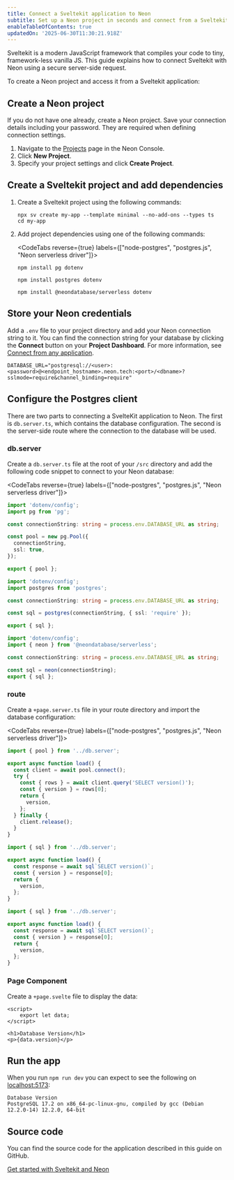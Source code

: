 ```yaml
---
title: Connect a Sveltekit application to Neon
subtitle: Set up a Neon project in seconds and connect from a Sveltekit application
enableTableOfContents: true
updatedOn: '2025-06-30T11:30:21.918Z'
---
```


Sveltekit is a modern JavaScript framework that compiles your code to tiny, framework-less vanilla JS. This guide explains how to connect Sveltekit with Neon using a secure server-side request.

To create a Neon project and access it from a Sveltekit application:

<Steps>

## Create a Neon project

If you do not have one already, create a Neon project. Save your connection details including your password. They are required when defining connection settings.

1. Navigate to the [Projects](https://console.neon.tech/app/projects) page in the Neon Console.
2. Click **New Project**.
3. Specify your project settings and click **Create Project**.

## Create a Sveltekit project and add dependencies

1. Create a Sveltekit project using the following commands:

   ```shell
   npx sv create my-app --template minimal --no-add-ons --types ts
   cd my-app
   ```

2. Add project dependencies using one of the following commands:

   <CodeTabs reverse={true} labels={["node-postgres", "postgres.js", "Neon serverless driver"]}>

   ```shell
   npm install pg dotenv
   ```

   ```shell
   npm install postgres dotenv
   ```

   ```shell
   npm install @neondatabase/serverless dotenv
   ```

   </CodeTabs>

## Store your Neon credentials

Add a `.env` file to your project directory and add your Neon connection string to it. You can find the connection string for your database by clicking the **Connect** button on your **Project Dashboard**. For more information, see [Connect from any application](/docs/connect/connect-from-any-app).

```shell shouldWrap
DATABASE_URL="postgresql://<user>:<password>@<endpoint_hostname>.neon.tech:<port>/<dbname>?sslmode=require&channel_binding=require"
```

## Configure the Postgres client

There are two parts to connecting a SvelteKit application to Neon. The first is `db.server.ts`, which contains the database configuration. The second is the server-side route where the connection to the database will be used.

### db.server

Create a `db.server.ts` file at the root of your `/src` directory and add the following code snippet to connect to your Neon database:

<CodeTabs reverse={true} labels={["node-postgres", "postgres.js", "Neon serverless driver"]}>

```typescript
import 'dotenv/config';
import pg from 'pg';

const connectionString: string = process.env.DATABASE_URL as string;

const pool = new pg.Pool({
  connectionString,
  ssl: true,
});

export { pool };
```

```typescript
import 'dotenv/config';
import postgres from 'postgres';

const connectionString: string = process.env.DATABASE_URL as string;

const sql = postgres(connectionString, { ssl: 'require' });

export { sql };
```

```typescript
import 'dotenv/config';
import { neon } from '@neondatabase/serverless';

const connectionString: string = process.env.DATABASE_URL as string;

const sql = neon(connectionString);
export { sql };
```

</CodeTabs>

### route

Create a `+page.server.ts` file in your route directory and import the database configuration:

<CodeTabs reverse={true} labels={["node-postgres", "postgres.js", "Neon serverless driver"]}>

```typescript
import { pool } from '../db.server';

export async function load() {
  const client = await pool.connect();
  try {
    const { rows } = await client.query('SELECT version()');
    const { version } = rows[0];
    return {
      version,
    };
  } finally {
    client.release();
  }
}
```

```typescript
import { sql } from '../db.server';

export async function load() {
  const response = await sql`SELECT version()`;
  const { version } = response[0];
  return {
    version,
  };
}
```

```typescript
import { sql } from '../db.server';

export async function load() {
  const response = await sql`SELECT version()`;
  const { version } = response[0];
  return {
    version,
  };
}
```

</CodeTabs>

### Page Component

Create a `+page.svelte` file to display the data:

```svelte
<script>
    export let data;
</script>

<h1>Database Version</h1>
<p>{data.version}</p>
```

## Run the app

When you run `npm run dev` you can expect to see the following on [localhost:5173](localhost:5173):

```shell shouldWrap
Database Version
PostgreSQL 17.2 on x86_64-pc-linux-gnu, compiled by gcc (Debian 12.2.0-14) 12.2.0, 64-bit
```

</Steps>

## Source code

You can find the source code for the application described in this guide on GitHub.

<DetailIconCards>

<a href="https://github.com/neondatabase/examples/tree/main/with-sveltekit" description="Get started with Sveltekit and Neon" icon="github">Get started with Sveltekit and Neon</a>

</DetailIconCards>

<NeedHelp/>
